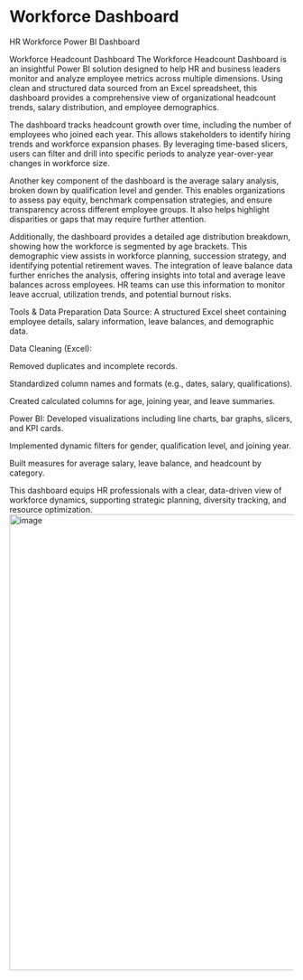 # Workforce Dashboard
HR Workforce Power BI Dashboard

Workforce Headcount Dashboard
The Workforce Headcount Dashboard is an insightful Power BI solution designed to help HR and business leaders monitor and analyze employee metrics across multiple dimensions. Using clean and structured data sourced from an Excel spreadsheet, this dashboard provides a comprehensive view of organizational headcount trends, salary distribution, and employee demographics.

The dashboard tracks headcount growth over time, including the number of employees who joined each year. This allows stakeholders to identify hiring trends and workforce expansion phases. By leveraging time-based slicers, users can filter and drill into specific periods to analyze year-over-year changes in workforce size.

Another key component of the dashboard is the average salary analysis, broken down by qualification level and gender. This enables organizations to assess pay equity, benchmark compensation strategies, and ensure transparency across different employee groups. It also helps highlight disparities or gaps that may require further attention.

Additionally, the dashboard provides a detailed age distribution breakdown, showing how the workforce is segmented by age brackets. This demographic view assists in workforce planning, succession strategy, and identifying potential retirement waves. The integration of leave balance data further enriches the analysis, offering insights into total and average leave balances across employees. HR teams can use this information to monitor leave accrual, utilization trends, and potential burnout risks.

Tools & Data Preparation
Data Source: A structured Excel sheet containing employee details, salary information, leave balances, and demographic data.

Data Cleaning (Excel):

Removed duplicates and incomplete records.

Standardized column names and formats (e.g., dates, salary, qualifications).

Created calculated columns for age, joining year, and leave summaries.

Power BI:
Developed visualizations including line charts, bar graphs, slicers, and KPI cards.

Implemented dynamic filters for gender, qualification level, and joining year.

Built measures for average salary, leave balance, and headcount by category.

This dashboard equips HR professionals with a clear, data-driven view of workforce dynamics, supporting strategic planning, diversity tracking, and resource optimization.
<img width="1432" height="807" alt="image" src="https://github.com/user-attachments/assets/f8832ff5-99c3-4f7a-a863-32d66f89a2e6" />

